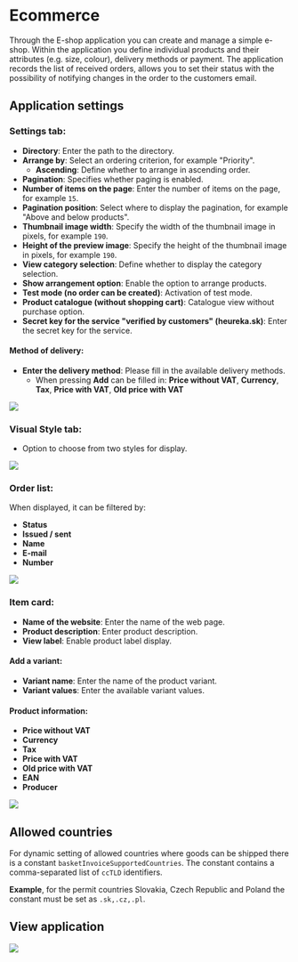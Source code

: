 # Ecommerce

Through the E-shop application you can create and manage a simple e-shop. Within the application you define individual products and their attributes (e.g. size, colour), delivery methods or payment. The application records the list of received orders, allows you to set their status with the possibility of notifying changes in the order to the customers email.

## Application settings

### Settings tab:
- **Directory**: Enter the path to the directory.
- **Arrange by**: Select an ordering criterion, for example "Priority".
  - **Ascending**: Define whether to arrange in ascending order.
- **Pagination**: Specifies whether paging is enabled.
- **Number of items on the page**: Enter the number of items on the page, for example `15`.
- **Pagination position**: Select where to display the pagination, for example "Above and below products".
- **Thumbnail image width**: Specify the width of the thumbnail image in pixels, for example `190`.
- **Height of the preview image**: Specify the height of the thumbnail image in pixels, for example `190`.
- **View category selection**: Define whether to display the category selection.
- **Show arrangement option**: Enable the option to arrange products.
- **Test mode (no order can be created)**: Activation of test mode.
- **Product catalogue (without shopping cart)**: Catalogue view without purchase option.
- **Secret key for the service "verified by customers" (heureka.sk)**: Enter the secret key for the service.

#### Method of delivery:
- **Enter the delivery method**: Please fill in the available delivery methods.
  - When pressing **Add** can be filled in: **Price without VAT**, **Currency**, **Tax**, **Price with VAT**, **Old price with VAT**

![](editor.png)

### Visual Style tab:
- Option to choose from two styles for display.

![](editor-style.png)

### Order list:

When displayed, it can be filtered by:
- **Status**
- **Issued / sent**
- **Name**
- **E-mail**
- **Number**

![](editor-list.png)

### Item card:
- **Name of the website**: Enter the name of the web page.
- **Product description**: Enter product description.
- **View label**: Enable product label display.

#### Add a variant:
- **Variant name**: Enter the name of the product variant.
- **Variant values**: Enter the available variant values.

#### Product information:
- **Price without VAT**
- **Currency**
- **Tax**
- **Price with VAT**
- **Old price with VAT**
- **EAN**
- **Producer**

![](editor-items.png)

## Allowed countries

For dynamic setting of allowed countries where goods can be shipped there is a constant `basketInvoiceSupportedCountries`. The constant contains a comma-separated list of `ccTLD` identifiers.

**Example**, for the permit countries Slovakia, Czech Republic and Poland the constant must be set as `.sk,.cz,.pl`.

## View application

![](basket.png)
